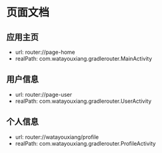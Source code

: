 # 页面文档

## 应用主页
- url: router://page-home
- realPath: com.watayouxiang.gradlerouter.MainActivity

## 用户信息
- url: router://page-user
- realPath: com.watayouxiang.gradlerouter.UserActivity

## 个人信息
- url: router://watayouxiang/profile
- realPath: com.watayouxiang.gradlerouter.ProfileActivity

